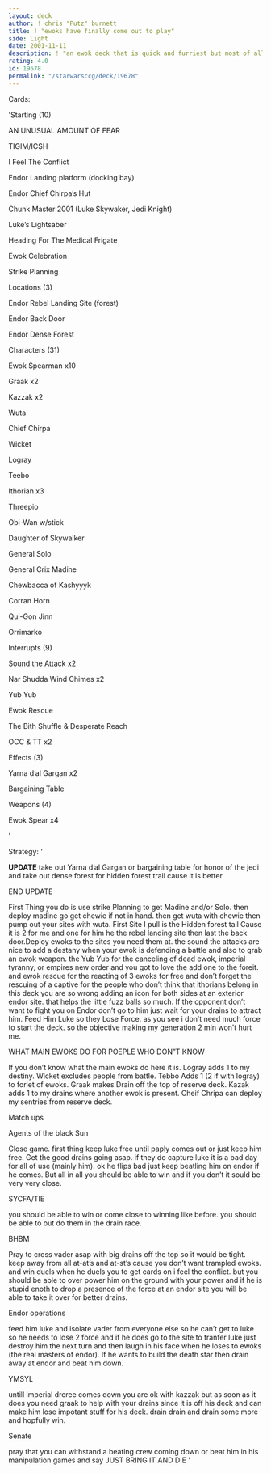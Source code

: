 ```yaml
---
layout: deck
author: ! chris "Putz" burnett
title: ! "ewoks have finally come out to play"
side: Light
date: 2001-11-11
description: ! "an ewok deck that is quick and furriest but most of all FUN."
rating: 4.0
id: 19678
permalink: "/starwarsccg/deck/19678"
---
```

Cards: 

'Starting (10) 

AN UNUSUAL AMOUNT OF FEAR

TIGIM/ICSH 

I Feel The Conflict 

Endor Landing platform (docking bay) 

Endor Chief Chirpa&#8217;s Hut 

Chunk Master 2001 (Luke Skywaker, Jedi Knight) 

Luke&#8217;s Lightsaber 

Heading For The Medical Frigate 

Ewok Celebration

Strike Planning 


Locations (3) 

Endor Rebel Landing Site (forest) 

Endor Back Door 

Endor Dense Forest 


Characters (31) 

Ewok Spearman x10 

Graak x2 

Kazzak x2 

Wuta 

Chief Chirpa 

Wicket 

Logray 

Teebo 

Ithorian x3 

Threepio 

Obi-Wan w/stick

Daughter of Skywalker

General Solo 

General Crix Madine 

Chewbacca of Kashyyyk 

Corran Horn

Qui-Gon Jinn

Orrimarko 


Interrupts (9) 

Sound the Attack x2 

Nar Shudda Wind Chimes x2 

Yub Yub

Ewok Rescue 

The Bith Shuffle & Desperate Reach

OCC & TT x2


Effects (3)

Yarna d&#8217;al Gargan x2

Bargaining Table


Weapons (4) 

Ewok Spear x4 

'

Strategy: '

****UPDATE**** take out Yarna d’al Gargan or bargaining table for honor of the jedi and take out dense forest for hidden forest trail cause it is better


END UPDATE


First Thing you do is use strike Planning to get Madine and/or Solo. then deploy madine go get chewie if not in hand. then get wuta with chewie then pump out your sites with wuta. First Site I pull is the Hidden forest tail Cause it is 2 for me and one for him he the rebel landing site then last the back door.Deploy ewoks to the sites you need them at. the sound the attacks are nice to add a destany when your ewok is defending a battle and also to grab an ewok weapon. the Yub Yub for the canceling of dead ewok, imperial tyranny, or empires new order and you got to love the add one to the foreit. and ewok rescue for the reacting of 3 ewoks for free and don’t forget the rescuing of a captive for the people who don’t think that ithorians belong in this deck you are so wrong adding an icon for both sides at an exterior endor site. that helps the little fuzz balls so much. If the opponent don’t want to fight you on Endor don’t go to him just wait for your drains to attract him. Feed Him Luke so they Lose Force. as you see i don’t need much force to start the deck. so the objective making my generation 2 min won’t hurt me. 


WHAT MAIN EWOKS DO FOR POEPLE WHO DON”T KNOW 

If you don’t know what the main ewoks do here it is. Logray adds 1 to my destiny. Wicket excludes people from battle. Tebbo Adds 1 (2 if with logray) to foriet of ewoks. Graak makes Drain off the top of reserve deck. Kazak adds 1 to my drains where another ewok is present. Cheif Chripa can deploy my sentries from reserve deck. 



Match ups 

Agents of the black Sun 

Close game. first thing keep luke free until paply comes out or just keep him free. Get the good drains going asap. if they do capture luke it is a bad day for all of use (mainly him). ok he flips bad just keep beatling him on endor if he comes. But all in all you should be able to win and if you don’t it sould be very very close. 


SYCFA/TIE 

you should be able to win or come close to winning like before. you should be able to out do them in the drain race. 


BHBM 

Pray to cross vader asap with big drains off the top so it would be tight. keep away from all at-at’s and at-st’s cause you don’t want trampled ewoks. and win duels when he duels you to get cards on i feel the conflict. but you should be able to over power him on the ground with your power and if he is stupid enoth to drop a presence of the force at an endor site you will be able to take it over for better drains. 


Endor operations 

feed him luke and isolate vader from everyone else so he can’t get to luke so he needs to lose 2 force and if he does go to the site to tranfer luke just destroy him the next turn and then laugh in his face when he loses to ewoks (the real masters of endor). If he wants to build the death star then drain away at endor and beat him down. 


YMSYL

untill imperial drcree comes down you are ok with kazzak but as soon as it does you need graak to help with your drains since it is off his deck and can make him lose impotant stuff for his deck. drain drain and drain some more and hopfully win.


Senate

pray that you can withstand a beating crew coming down or beat him in his manipulation games and say JUST BRING IT AND DIE   '
